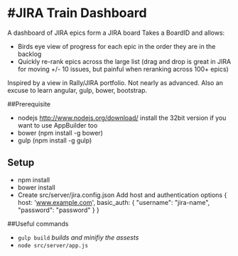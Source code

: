 #JIRA Train Dashboard
========

A dashboard of JIRA epics form a JIRA board
Takes a BoardID and allows:
- Birds eye view of progress for each epic in the order they are in the backlog
- Quickly re-rank epics across the large list (drag and drop is great in JIRA for moving +/- 10 issues, but painful when reranking across 100+ epics)

Inspired by a view in Rally/JIRA portfolio. Not nearly as advanced.
Also an excuse to learn angular, gulp, bower, bootstrap.

##Prerequisite

* nodejs http://www.nodejs.org/download/ install the 32bit version if you want to use AppBuilder too
* bower (npm install -g bower)
* gulp (npm install -g gulp)

## Setup
* npm install
* bower install
* Create src/server/jira.config.json
  Add host and authentication options
{
    host: 'www.example.com',
    basic_auth: { 
        "username": "jira-name",
        "password": "password"
    }
}

##Useful commands
* `gulp build` *builds and minifiy the assests*
* `node src/server/app.js`

